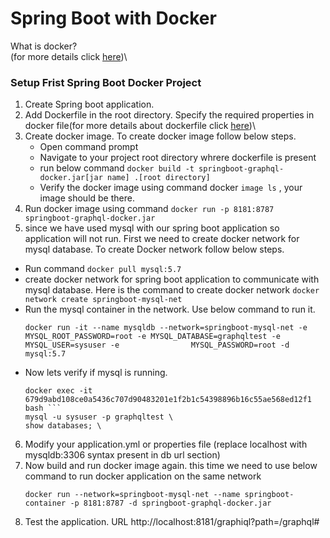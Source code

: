# Spring Boot with Docker
What is docker?\
(for more details click  [here](https://docs.docker.com/get-started/overview/))\
### Setup Frist Spring Boot Docker Project
1. Create Spring boot application.
2. Add Dockerfile in the root directory. Specify the required properties in docker file(for more details about dockerfile click  [here](https://docs.docker.com/engine/reference/builder/
))\ 
3. Create docker image. To create docker image follow below steps.
   * Open command prompt
   * Navigate to your project root directory whrere dockerfile is present
   * run below command
     ```docker build -t springboot-graphql-docker.jar[jar name] .[root directory]```
   * Verify the docker image using command docker ``` image ls ``` , your image should be there.
 4. Run docker image using command  ``` docker run -p 8181:8787 springboot-graphql-docker.jar ```
 5. since we have used mysql with our spring boot application so application will not run. First we need to create docker network for mysql database. To create Docker network follow below steps.
  * Run command ``` docker pull mysql:5.7 ```
  * create docker network for spring boot application to communicate with mysql database. Here is the command to create docker network
   ``` docker network create springboot-mysql-net ```
  * Run the mysql container in the network. Use below command to run it.
    ```
    docker run -it --name mysqldb --network=springboot-mysql-net -e MYSQL_ROOT_PASSWORD=root -e MYSQL_DATABASE=graphqltest -e MYSQL_USER=sysuser -e                MYSQL_PASSWORD=root -d mysql:5.7
    ```
  * Now lets verify if mysql is running.
    ``` 
    docker exec -it 679d9abd108ce0a5436c707d90483201e1f2b1c54398896b16c55ae568ed12f1 bash ```
    mysql -u sysuser -p graphqltest \
    show databases; \
    
    ```
 6. Modify your application.yml or properties file (replace localhost with mysqldb:3306 syntax present in db url section)
 7. Now build and run docker image again. this time we need to use below command to run docker application on the same network
    ```
    docker run --network=springboot-mysql-net --name springboot-container -p 8181:8787 -d springboot-graphql-docker.jar
    
    ```
 8. Test the application. URL http://localhost:8181/graphiql?path=/graphql#
    
    
  
     
